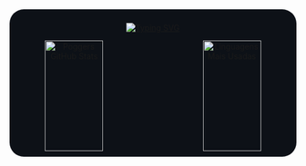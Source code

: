 <div align="center" style="background-color: #0d1117; padding-top: 2%; border-radius: 25px;">

[![Typing SVG](https://readme-typing-svg.herokuapp.com/?color=bdf&size=35&center=true&vCenter=true&width=1000&font=Poppins&lines=Hello,+My+name+is+Anael+Barbosa;I'm+a+fullstack+developer;+Welcome+Home+(Sanitarium))](https://git.io/typing-svg)

<div style="display: flex; justify-content: space-between; padding-bottom:10px;">
<img width="45%" height="195px"  src="https://github-readme-stats.vercel.app/api?username=dvanael&show_icons=true&theme=radical&title_color=bdf&icon_color=8af&text_color=ddd&bg_color=0d1117&hide_border=true" alt="Poggers GitHub Stats">

<img width="45%" height="195px"  src="https://github-readme-stats.vercel.app/api/top-langs/?username=dvanael&layout=compact&theme=radical&title_color=bdf&icon_color=8af&text_color=ddd&bg_color=0d1117&hide_border=true" alt="Linguagens Mais Usadas">
</div>
</div>
